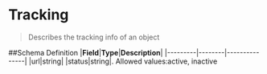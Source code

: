 # Tracking

> Describes the tracking info of an object

##Schema Definition |**Field**|**Type**|**Description**|
|---------|--------|---------------| |url|string| |status|string|. Allowed
values:active, inactive
